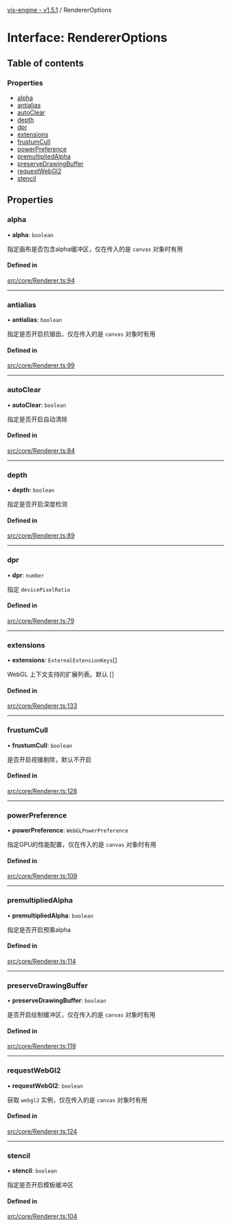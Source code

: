 [vis-engine - v1.5.1](../index.md) / RendererOptions

# Interface: RendererOptions

## Table of contents

### Properties

- [alpha](RendererOptions.md#alpha)
- [antialias](RendererOptions.md#antialias)
- [autoClear](RendererOptions.md#autoclear)
- [depth](RendererOptions.md#depth)
- [dpr](RendererOptions.md#dpr)
- [extensions](RendererOptions.md#extensions)
- [frustumCull](RendererOptions.md#frustumcull)
- [powerPreference](RendererOptions.md#powerpreference)
- [premultipliedAlpha](RendererOptions.md#premultipliedalpha)
- [preserveDrawingBuffer](RendererOptions.md#preservedrawingbuffer)
- [requestWebGl2](RendererOptions.md#requestwebgl2)
- [stencil](RendererOptions.md#stencil)

## Properties

### alpha

• **alpha**: `boolean`

指定画布是否包含alpha缓冲区，仅在传入的是 `canvas` 对象时有用

#### Defined in

[src/core/Renderer.ts:94](https://github.com/sakitam-gis/vis-engine/blob/7b15dbb/src/core/Renderer.ts#L94)

___

### antialias

• **antialias**: `boolean`

指定是否开启抗锯齿，仅在传入的是 `canvas` 对象时有用

#### Defined in

[src/core/Renderer.ts:99](https://github.com/sakitam-gis/vis-engine/blob/7b15dbb/src/core/Renderer.ts#L99)

___

### autoClear

• **autoClear**: `boolean`

指定是否开启自动清除

#### Defined in

[src/core/Renderer.ts:84](https://github.com/sakitam-gis/vis-engine/blob/7b15dbb/src/core/Renderer.ts#L84)

___

### depth

• **depth**: `boolean`

指定是否开启深度检测

#### Defined in

[src/core/Renderer.ts:89](https://github.com/sakitam-gis/vis-engine/blob/7b15dbb/src/core/Renderer.ts#L89)

___

### dpr

• **dpr**: `number`

指定 `devicePixelRatio`

#### Defined in

[src/core/Renderer.ts:79](https://github.com/sakitam-gis/vis-engine/blob/7b15dbb/src/core/Renderer.ts#L79)

___

### extensions

• **extensions**: `ExternalExtensionKeys`[]

WebGL 上下文支持的扩展列表。默认 []

#### Defined in

[src/core/Renderer.ts:133](https://github.com/sakitam-gis/vis-engine/blob/7b15dbb/src/core/Renderer.ts#L133)

___

### frustumCull

• **frustumCull**: `boolean`

是否开启视锥剔除，默认不开启

#### Defined in

[src/core/Renderer.ts:128](https://github.com/sakitam-gis/vis-engine/blob/7b15dbb/src/core/Renderer.ts#L128)

___

### powerPreference

• **powerPreference**: `WebGLPowerPreference`

指定GPU的性能配置，仅在传入的是 `canvas` 对象时有用

#### Defined in

[src/core/Renderer.ts:109](https://github.com/sakitam-gis/vis-engine/blob/7b15dbb/src/core/Renderer.ts#L109)

___

### premultipliedAlpha

• **premultipliedAlpha**: `boolean`

指定是否开启预乘alpha

#### Defined in

[src/core/Renderer.ts:114](https://github.com/sakitam-gis/vis-engine/blob/7b15dbb/src/core/Renderer.ts#L114)

___

### preserveDrawingBuffer

• **preserveDrawingBuffer**: `boolean`

是否开启绘制缓冲区，仅在传入的是 `canvas` 对象时有用

#### Defined in

[src/core/Renderer.ts:119](https://github.com/sakitam-gis/vis-engine/blob/7b15dbb/src/core/Renderer.ts#L119)

___

### requestWebGl2

• **requestWebGl2**: `boolean`

获取 `webgl2` 实例，仅在传入的是 `canvas` 对象时有用

#### Defined in

[src/core/Renderer.ts:124](https://github.com/sakitam-gis/vis-engine/blob/7b15dbb/src/core/Renderer.ts#L124)

___

### stencil

• **stencil**: `boolean`

指定是否开启模板缓冲区

#### Defined in

[src/core/Renderer.ts:104](https://github.com/sakitam-gis/vis-engine/blob/7b15dbb/src/core/Renderer.ts#L104)
